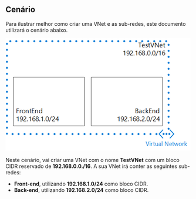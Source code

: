 ## <a name="scenario"></a>Cenário
Para ilustrar melhor como criar uma VNet e as sub-redes, este documento utilizará o cenário abaixo.

![Cenário de VNet](./media/virtual-networks-create-vnet-scenario-include/vnet-scenario.png)

Neste cenário, vai criar uma VNet com o nome **TestVNet** com um bloco CIDR reservado de **192.168.0.0./16**. A sua VNet irá conter as seguintes sub-redes: 

* **Front-end**, utilizando **192.168.1.0/24** como bloco CIDR.
* **Back-end**, utilizando **192.168.2.0/24** como bloco CIDR.

